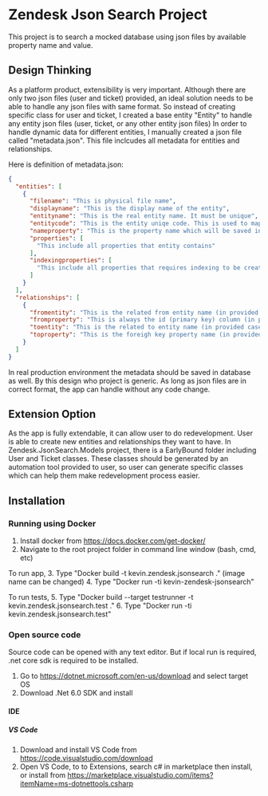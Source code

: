 # Zendesk Json Search Project

This project is to search a mocked database using json files by available property name and value.

## Design Thinking

As a platform product, extensibility is very important. 
Although there are only two json files (user and ticket) provided, an ideal solution needs to be able to handle any json files with same format. So instead of creating specific class for user and ticket, I created a base entity "Entity" to handle any entity json files (user, ticket, or any other entity json files)
In order to handle dynamic data for different entities, I manually created a json file called "metadata.json". This file inclcudes all metadata for entities and relationships.

Here is definition of metadata.json:
```json
{
  "entities": [
    {
      "filename": "This is physical file name",
      "displayname": "This is the display name of the entity",
      "entityname": "This is the real entity name. It must be unique",
      "entitycode": "This is the entity uniqe code. This is used to mapping entity metdata when structure gets more complicated. (e.x. we introduce enumerations and save as different table)",
      "nameproperty": "This is the property name which will be saved in name field. Name field is used to be displayed when it is used as lookup.",
      "properties": [
        "This include all properties that entity contains"        
      ],
      "indexingproperties": [
        "This include all properties that requires indexing to be created" 
      ]
    }
  ],
  "relationships": [
    {
      "fromentity": "This is the related from entity name (in provided case it is user entity)",
      "fromproperty": "This is always the id (primary key) column (in provided case it is user entity _id column)",
      "toentity": "This is the related to entity name (in provided case it is ticket entity)",
      "toproperty": "This is the foreigh key property name (in provided case it is ticket entity assignee_id column)"
    }
  ]
}
```
In real production environment the metadata should be saved in database as well.
By this design who project is generic. As long as json files are in correct format, the app can handle without any code change.

## Extension Option

As the app is fully extendable, it can allow user to do redevelopment. User is able to create new entities and relationships they want to have.
In Zendesk.JsonSearch.Models project, there is a EarlyBound folder including User and Ticket classes. These classes should be generated by an automation tool provided to user, so user can generate specific classes which can help them make redevelopment process easier.


## Installation

### Running using Docker

1. Install docker from https://docs.docker.com/get-docker/
2. Navigate to the root project folder in command line window (bash, cmd, etc)

To run app,
3. Type "Docker build -t kevin.zendesk.jsonsearch ." (image name can be changed)
4. Type "Docker run -ti kevin-zendesk-jsonsearch"

To run tests,
5. Type "Docker build --target testrunner -t kevin.zendesk.jsonsearch.test ."
6. Type "Docker run -ti kevin.zendesk.jsonsearch.test"

### Open source code

Source code can be opened with any text editor. But if local run is required, .net core sdk is required to be installed.
1. Go to https://dotnet.microsoft.com/en-us/download and select target OS
2. Download .Net 6.0 SDK and install

#### IDE

##### VS Code
1. Download and install VS Code from https://code.visualstudio.com/download
2. Open VS Code, to to Extensions, search c# in marketplace then install, or install from https://marketplace.visualstudio.com/items?itemName=ms-dotnettools.csharp 
